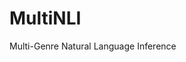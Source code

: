 # MultiNLI
Multi-Genre Natural Language Inference



<!--## Assignment1-->
<!--Implemented the Shortcut-Stacked Sentence Encoders as the baseline model.-->

<!--```latex-->
<!--@article{nie2017shortcut,-->
  <!--title={Shortcut-stacked sentence encoders for multi-domain inference},-->
  <!--author={Nie, Yixin and Bansal, Mohit},-->
  <!--journal={arXiv preprint arXiv:1708.02312},-->
  <!--year={2017}-->
<!--}-->
<!--```-->

<!--### 1. Requiremnets-->
<!--python-->
<!--pytorch-->
<!--torchtext-->
<!--spacy english module (https://spacy.io/usage/)-->


